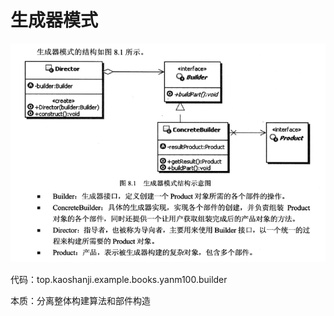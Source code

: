 #   生成器模式

![20180725009](images/20180725009.png)


代码：top.kaoshanji.example.books.yanm100.builder

本质：分离整体构建算法和部件构造


